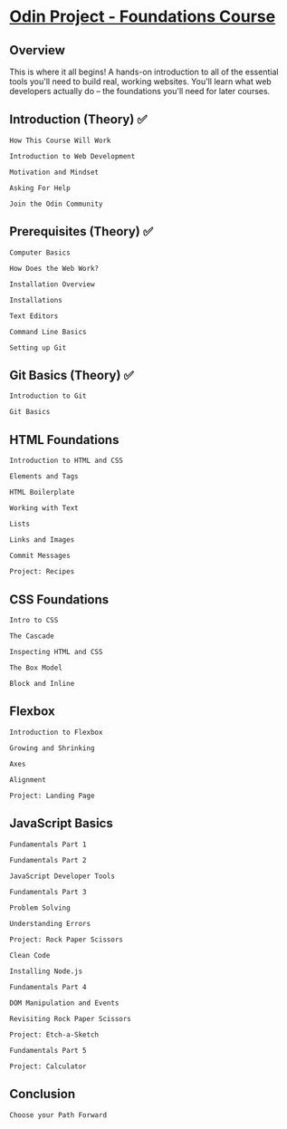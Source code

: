 # [Odin Project - Foundations Course](https://www.theodinproject.com/paths/foundations/courses/foundations)

## Overview

This is where it all begins! A hands-on introduction to all of the essential tools you'll need to build real, working websites. You'll learn what web developers actually do – the foundations you'll need for later courses.

## Introduction (Theory) ✅

```
How This Course Will Work

Introduction to Web Development

Motivation and Mindset

Asking For Help

Join the Odin Community
```

## Prerequisites (Theory) ✅

```
Computer Basics

How Does the Web Work?

Installation Overview

Installations

Text Editors

Command Line Basics

Setting up Git
```

## Git Basics (Theory) ✅

```
Introduction to Git

Git Basics
```

## HTML Foundations

```
Introduction to HTML and CSS

Elements and Tags

HTML Boilerplate

Working with Text

Lists

Links and Images

Commit Messages

Project: Recipes
```

## CSS Foundations

```
Intro to CSS

The Cascade

Inspecting HTML and CSS

The Box Model

Block and Inline
```

## Flexbox

```
Introduction to Flexbox

Growing and Shrinking

Axes

Alignment

Project: Landing Page
```

## JavaScript Basics

```
Fundamentals Part 1

Fundamentals Part 2

JavaScript Developer Tools

Fundamentals Part 3

Problem Solving

Understanding Errors

Project: Rock Paper Scissors

Clean Code

Installing Node.js

Fundamentals Part 4

DOM Manipulation and Events

Revisiting Rock Paper Scissors

Project: Etch-a-Sketch

Fundamentals Part 5

Project: Calculator
```

## Conclusion

```
Choose your Path Forward 
```
